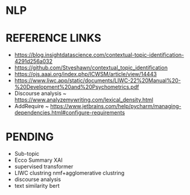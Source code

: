 # NLP
# REFERENCE LINKS
- https://blog.insightdatascience.com/contextual-topic-identification-4291d256a032
- https://github.com/Stveshawn/contextual_topic_identification
- https://ojs.aaai.org/index.php/ICWSM/article/view/14443
- https://www.liwc.app/static/documents/LIWC-22%20Manual%20-%20Development%20and%20Psychometrics.pdf
- Discourse analysis ~ https://www.analyzemywriting.com/lexical_density.html
- AddRequire ~ https://www.jetbrains.com/help/pycharm/managing-dependencies.html#configure-requirements

# PENDING
- Sub-topic
- Ecco Summary XAI
- supervised transformer
- LIWC clustring nmf+agglomerative clustring
- discourse analysis
- text similarity bert
